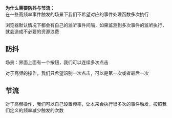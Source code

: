 **为什么需要防抖与节流：**<br />在一些高频率事件触发的场景下我们不希望对应的事件处理函数多次执行

浏览器默认情况下都会有自己的监听事件间隔，如果监测到多次事件的监听执行，就会造成不必要的资源浪费


## 防抖

场景：界面上面有一个按钮，我们可以连续多次点击

对于高频的操作，我们只希望识别一次点击，可以是第一次或者最后一次


## 节流

对于高频操作，我们可以自己设置频率，让本来会执行很多次的事件触发，按照我们定义的频率减少触发的次数
